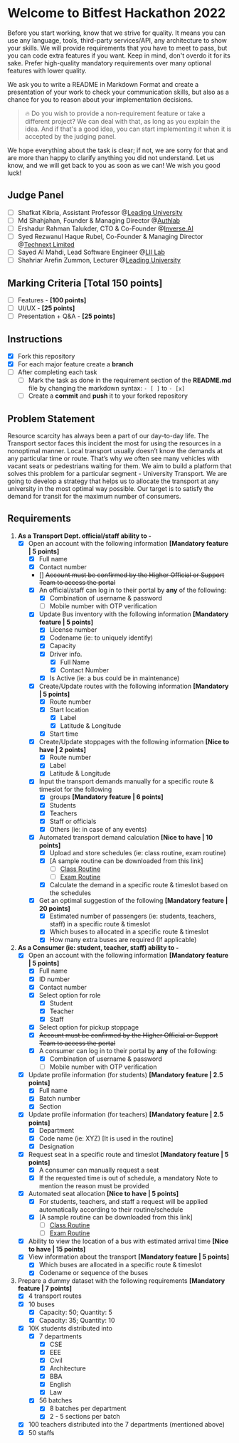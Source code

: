 # Welcome to Bitfest Hackathon 2022

Before you start working, know that we strive for quality. It means you can use any language, tools, third-party
services/API, any architecture to show your skills. We will provide requirements that you have to meet to pass, but you
can code extra features if you want. Keep in mind, don't overdo it for its sake. Prefer high-quality mandatory
requirements over many optional features with lower quality.

We ask you to write a README in Markdown Format and create a presentation of your work to check your communication
skills, but also as a chance for you to reason about your implementation decisions.

> :fire: Do you wish to provide a non-requirement feature or take a different project?
> We can deal with that, as long as you explain the idea.
> And if that's a good idea, you can start implementing it when it is accepted by the judging panel.

We hope everything about the task is clear; if not, we are sorry for that and are more than happy to clarify anything
you did not understand. Let us know, and we will get back to you as soon as we can! We wish you good luck!

## Judge Panel

- [ ] Shafkat Kibria, Assistant Professor @[Leading University](https://www.lus.ac.bd/author/shafkat/)
- [ ] Md Shahjahan, Founder & Managing Director @[Authlab](https://authlab.io/)
- [ ] Ershadur Rahman Talukder, CTO & Co-Founder @[Inverse.AI](https://inverseai.com/)
- [ ] Syed Rezwanul Haque Rubel, Co-Founder & Managing Director @[Technext Limited](https://technext.it/)
- [ ] Sayed Al Mahdi, Lead Software Engineer @[LII Lab](https://liilab.com/)
- [ ] Shahriar Arefin Zummon, Lecturer @[Leading University](https://www.lus.ac.bd/author/shahriar/)

## Marking Criteria **[Total 150 points]**

- [ ] Features - **[100 points]**
- [ ] UI/UX - **[25 points]**
- [ ] Presentation + Q&A - **[25 points]**

## Instructions

- [x] Fork this repository
- [x] For each major feature create a **branch**
- [ ] After completing each task
    - [ ] Mark the task as done in the requirement section of the **README.md** file by changing the markdown
      syntax: `- [ ]` to `- [x]`
    - [ ] Create a **commit** and **push** it to your forked repository

## Problem Statement

Resource scarcity has always been a part of our day-to-day life. The Transport sector faces this incident the most for
using the resources in a nonoptimal manner. Local transport usually doesn’t know the demands at any particular time or
route. That’s why we often see many vehicles with vacant seats or pedestrians waiting for them. We aim to build a
platform that solves this problem for a particular segment - University Transport. We are going to develop a strategy
that helps us to allocate the transport at any university in the most optimal way possible. Our target is to satisfy the
demand for transit for the maximum number of consumers.

## Requirements

1. **As a Transport Dept. official/staff ability to -**
    - [x] Open an account with the following information **[Mandatory feature | 5 points]**
        - [x] Full name
        - [x] Contact number
        - [] ~~Account must be confirmed by the Higher Official or Support Team to access the portal~~
        - [x] An official/staff can log in to their portal by **any** of the following:
            - [x] Combination of username & password
            - [ ] Mobile number with OTP verification
        - [x] Update Bus inventory with the following information **[Mandatory feature | 5 points]**
            - [x] License number
            - [x] Codename (ie: to uniquely identify)
            - [x] Capacity
            - [x] Driver info.
                - [x] Full Name
                - [x] Contact Number
            - [x] Is Active (ie: a bus could be in maintenance)
        - [x] Create/Update routes with the following information **[Mandatory | 5 points]**
            - [x] Route number
            - [x] Start location
                - [x] Label
                - [x] Latitude & Longitude
            - [x] Start time
        - [x] Create/Update stoppages with the following information **[Nice to have | 2 points]**
            - [x] Route number
            - [x] Label
            - [x] Latitude & Longitude
        - [x] Input the transport demands manually for a specific route & timeslot for the following
            - [x] groups **[Mandatory feature | 6 points]**
            - [x] Students
            - [x] Teachers
            - [x] Staff or officials
            - [x] Others (ie: in case of any events)
        - [x] Automated transport demand calculation **[Nice to have | 10 points]**
            - [x] Upload and store schedules (ie: class routine, exam routine)
            - [x] [A sample routine can be downloaded from this link]
                - [ ] [Class Routine](https://docs.google.com/spreadsheets/d/1kGY1XLjjdDOeFdTLzxgmQYZtLyKaBOshsJ_6pq0TrwU/edit#gid=712672084)
                - [ ] [Exam Routine](https://docs.google.com/spreadsheets/d/1_E9bvZpGL41k3m40PBvWd9l3NCgR0RQn/edit#gid=329530890)
            - [x] Calculate the demand in a specific route & timeslot based on the schedules
        - [x] Get an optimal suggestion of the following **[Mandatory feature | 20 points]**
            - [x] Estimated number of passengers (ie: students, teachers, staff) in a specific route & timeslot
            - [x] Which buses to allocated in a specific route & timeslot
            - [x] How many extra buses are required (If applicable)

2. **As a Consumer (ie: student, teacher, staff) ability to -**
    - [x] Open an account with the following information **[Mandatory feature | 5 points]**
        - [x] Full name
        - [x] ID number
        - [x] Contact number
        - [x] Select option for role
            - [x] Student
            - [x] Teacher
            - [x] Staff
        - [x] Select option for pickup stoppage
        - [x] ~~Account must be confirmed by the Higher Official or Support Team to access the portal~~
        - [x] A consumer can log in to their portal by **any** of the following:
            - [x] Combination of username & password
            - [ ] Mobile number with OTP verification
    - [x] Update profile information (for students) **[Mandatory feature | 2.5 points]**
        - [x] Full name
        - [x] Batch number
        - [x] Section
    - [x] Update profile information (for teachers) **[Mandatory feature | 2.5 points]**
        - [x] Department
        - [x] Code name (ie: XYZ) [It is used in the routine]
        - [x] Designation
    - [x] Request seat in a specific route and timeslot **[Mandatory feature | 5 points]**
        - [x] A consumer can manually request a seat
        - [x] If the requested time is out of schedule, a mandatory Note to mention the reason must be provided
    - [x] Automated seat allocation **[Nice to have | 5 points]**
        - [x] For students, teachers, and staff a request will be applied automatically according to their
          routine/schedule
        - [x] [A sample routine can be downloaded from this link]
            - [ ] [Class Routine](https://docs.google.com/spreadsheets/d/1kGY1XLjjdDOeFdTLzxgmQYZtLyKaBOshsJ_6pq0TrwU/edit#gid=712672084)
            - [ ] [Exam Routine](https://docs.google.com/spreadsheets/d/1_E9bvZpGL41k3m40PBvWd9l3NCgR0RQn/edit#gid=329530890)
    - [x] Ability to view the location of a bus with estimated arrival time **[Nice to have | 15 points]**
    - [x] View information about the transport **[Mandatory feature | 5 points]**
        - [x] Which buses are allocated in a specific route & timeslot
        - [x] Codename or sequence of the buses

3. Prepare a dummy dataset with the following requirements **[Mandatory feature | 7 points]**
    - [x] 4 transport routes
    - [x] 10 buses
        - [x] Capacity: 50; Quantity: 5
        - [x] Capacity: 35; Quantity: 10
    - [x] 10K students distributed into
        - [x] 7 departments
            - [x] CSE
            - [x] EEE
            - [x] Civil
            - [x] Architecture
            - [x] BBA
            - [x] English
            - [x] Law
        - [x] 56 batches
            - [x] 8 batches per department
            - [x] 2 - 5 sections per batch
    - [x] 100 teachers distributed into the 7 departments (mentioned above)
    - [x] 50 staffs
